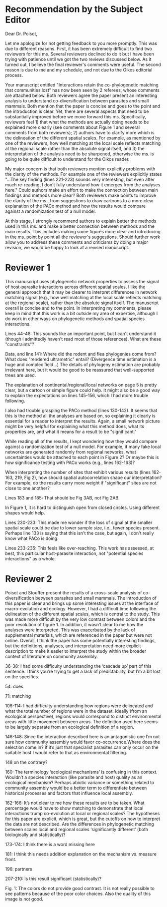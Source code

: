 # Recommendation by the Subject Editor

Dear Dr. Poisot,

Let me apologize for not getting feedback to you more promptly. This was due to
different reasons. First, it has been extremely difficult to find two reviewers
for this ms. Several reviewers declined to do it but I have been trying with
patience until we got the two reviews discussed below. As it turned out,
I believe the final reviewer's comments were useful. The second reason is
due to me and my schedule, and not due to the Oikos editorial process.

Your manuscript entitled "Interactions retain the co-phylogenetic matching
that communities lost" has now been seen by 2 referees, whose comments are
attached below. Both reviewers agree the paper present an interesting analysis
to understand co-diversification between parasites and small mammals. Both
mention that the paper is concise and goes to the point and the introduction
is clear. Yet, there are several aspects that need to be substantially
improved before we move forward this ms. Specifically, reviewers feel 1)
that what the methods are actually doing needs to be explained more clearly
(see comments about Figure 1 and several comments from both reviewers);
2) authors have to clarify more which is the delineation of the different
spatial scales. For example, as mentioned by one of the reviewers, how well
matching at the local scale reflects matching at the regional scale rather
than the absolute signal itself, and 3) the interpretation of the analysis
need to be sharpened, otherwise the ms. is going to be quite difficult to
understand for the Oikos reader.

My major concern is that both reviewers mention explicitly problems with the
clarity of the methods. For example one of the reviewers explicitly states
"...The key finding (lines 221-223) sounds very interesting, but even after
much re-reading, I don't fully understand how it emerges from the analyses
here." Could authors make an effort to make the connection between main
findings and methods more clear? Both reviewers make points to improve
the clarity of the ms., from suggestions to draw cartoons to a more clear
explanation of the PACo method and how the results would compare against a
randomization test of a null model.

At this stage, I strongly recommend authors to explain better the methods
used in this ms. and make a better connection between methods and the main
results. This includes making some figures more clear and introducing in
the ms. point by point all the reviewer's suggestions. Should further work
allow you to address these comments and criticisms by doing a major revision,
we would be happy to look at a revised manuscript.

# Reviewer 1

This manuscript uses phylogenetic network properties to assess the signal of
host-parasite interactions across different spatial scales. I like the general
approach that it may be clearer to interpret differences in network matching
signal (e.g., how well matching at the local scale reflects matching at the
regional scale), rather than the absolute signal itself. The manuscript
overall is concise and to the point. In interpreting my comments, please
keep in mind that this work is a bit outside my area of expertise, although I
do work in other ways on phylogenetic methods and spatial species interactions.

Lines 44-48: This sounds like an important point, but I can't understand it
(though I admittedly haven't read most of those references). What are these
"constraints"?

Data, and line 141: Where did the rodent and flea phylogenies come from?
What does "rendered ultrametric" entail? (Divergence time estimation is a
huge and complex field...) The details of phylogeny estimation are probably
irrelevant here, but it would be good to be reassured that well-supported
trees are used.

The explanation of continental/regional/local networks on page 5 is pretty
clear, but a cartoon or simple figure could help. It might also be a good
way to explain the expectations on lines 145-156, which I had more trouble
following.

I also had trouble grasping the PACo method (lines 130-142). It seems that
this is the method all the analyses are based on, so explaining it clearly
is essential for a reader to interpret the results. Again, a small network
picture might be very helpful for explaining what this method does, what
its properties are, and what it means for a result to be "significant."

While reading all of the results, I kept wondering how they would compare
against a randomization test of a null model. For example, if many fake local
networks are generated randomly from regional networks, what uncertainties
would be attached to each point in Figure 2? Or maybe this is how significance
testing with PACo works (e.g., lines 162-163)?

When interpreting the number of sites that exhibit various results
(lines 162-163, 219, Fig 2), how should spatial autocorrelation shape
our interpretation? For example, do the results carry more weight if
"significant" sites are not close to one another?

Lines 183 and 185: That should be Fig 3AB, not Fig 2AB.

In Figure 1, it is hard to distinguish open from closed circles. Using
different shapes would help.

Lines 230-233: This made me wonder if the loss of signal at the smaller
spatial scale could be due to lower sample size, i.e., fewer species present.
Perhaps line 133 is saying that this isn't the case, but again, I don't
really know what PACo is doing.

Lines 233-235: This feels like over-reaching. This work has assessed,
at best, this particular host-parasite interaction, not "potential species
interactions" as a whole.

# Reviewer 2

Poisot and Stouffer present the results of a cross-scale analysis of
co-diversification between parasites and small mammals. The introduction of
this paper is clear and brings up some interesting issues at the interface of
macro-evolution and ecology. However, I had a difficult time following the
delineation of the different spatial scales, which is central to the study.
This was made more difficult by the very low contrast between colors and
the poor resolution of figure 1. In addition, it wasn’t clear to me
how the analyses were interpreted. This was exacerbated by the lack of
supplemental materials, which are referenced in the paper but were not online.
Overall, I think the paper has some potentially interesting findings, but the
definitions, analyses, and interpretation need more explicit description to
make it easier to interpret the study within the broader context of literature
on community assembly.

36-38: I had some difficulty understanding the ‘cascade up’ part of
this sentence. I think you’re trying to get a lack of predictability,
but I’m a bit lost on the specifics.

54: does

71: matching

106-114: I had difficulty understanding how regions were delineated and what
the total number of regions were in the dataset. Ideally (from an ecological
perspective), regions would correspond to distinct environmental areas with
little movement between areas. The definition used here seems to be largely
separate from an ecological definition of a region.

146-148: Since the interaction described here is an antagonistic one I’m
not sure how community assembly would favor co-occurrence.Where does the
selection come in? If it’s just that specialist parasites can only occur
on the suitable host I would refer to that as environmental filtering.

148 on the contrary?

160: The terminology ‘ecological mechanisms’ is confusing in this context.
Wouldn’t a species interaction (like parasite and host) quality as an
ecological mechanism? Perhaps abiotic variance or something related to
community assembly would be a better term to differentiate between historical
processes and factors that influence local assembly.

162-166: It’s not clear to me how these results are to be taken. What
percentage would have to show matching to demonstrate that local interactions
trump co-evolution at local or regional scales? The hypotheses for this
paper are explicit, which is great, but the cutoffs on how to interpret
the data are not described. Are the differences in phylogenetic matching
between scales local and regional scales ‘significantly different’
(both biologically and statistically)?

173-174: I think there is a word missing here

181: I think this needs addition explanation on the mechanism vs. measure
front.

196: partners

207-210: Is this result significant (statistically)?

Fig. 1: The colors do not provide good contrast. It is not really possible
to see patterns because of the poor color choices. Also the quality of this
image is not good.
